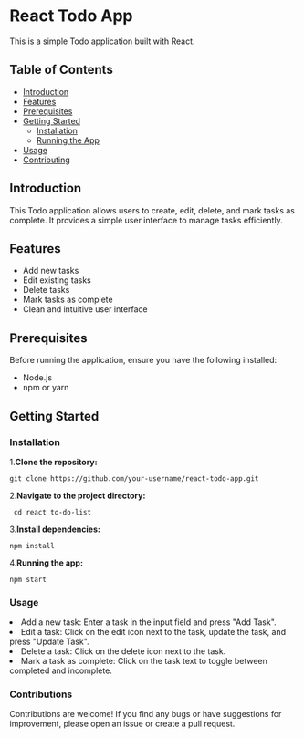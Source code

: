 # React Todo App

This is a simple Todo application built with React.

## Table of Contents

- [Introduction](##introduction)
- [Features](##features)
- [Prerequisites](##prerequisites)
- [Getting Started](##getting-started)
  - [Installation](##installation)
  - [Running the App](##running-the-app)
- [Usage](##usage)
- [Contributing](##contributing)

## Introduction

This Todo application allows users to create, edit, delete, and mark tasks as complete. It provides a simple user interface to manage tasks efficiently.

## Features

- Add new tasks
- Edit existing tasks
- Delete tasks
- Mark tasks as complete
- Clean and intuitive user interface

## Prerequisites

Before running the application, ensure you have the following installed:

- Node.js
- npm or yarn

## Getting Started

### Installation

1.**Clone the repository:**
    
    git clone https://github.com/your-username/react-todo-app.git

2.**Navigate to the project directory:**
    
     cd react to-do-list
   
3.**Install dependencies:**
    
    npm install

4.**Running the app:**

    npm start

### Usage 

<li>Add a new task: Enter a task in the input field and press "Add Task".</li>
<li>Edit a task: Click on the edit icon next to the task, update the task, and press "Update Task".</li>
<li>Delete a task: Click on the delete icon next to the task.</li>
<li>Mark a task as complete: Click on the task text to toggle between completed and incomplete.</li>


### Contributions

Contributions are welcome! If you find any bugs or have suggestions for improvement, please open an issue or create a pull request.


  



